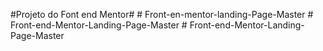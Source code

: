 #Projeto do Font end Mentor#
#   F r o n t - e n - m e n t o r - l a n d i n g - P a g e - M a s t e r  
 #   F r o n t - e n d - M e n t o r - L a n d i n g - P a g e - M a s t e r  
 # Front-end-Mentor-Landing-Page-Master

